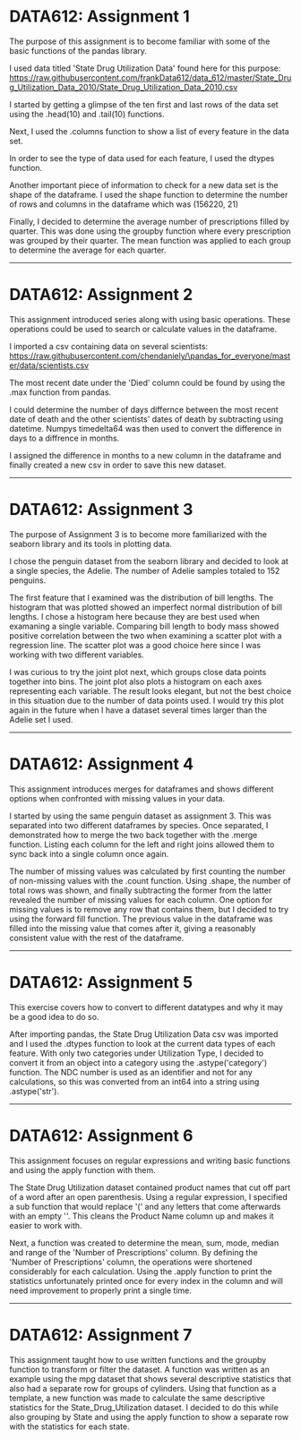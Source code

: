 # DATA612: Assignment 1

The purpose of this assignment is to become familiar with some of the basic functions of the pandas library.

I used data titled 'State Drug Utilization Data' found here for this purpose: 
https://raw.githubusercontent.com/frankData612/data_612/master/State_Drug_Utilization_Data_2010/State_Drug_Utilization_Data_2010.csv

I started by getting a glimpse of the ten first and last rows of the data set using the .head(10) and .tail(10) functions.

Next, I used the .columns function to show a list of every feature in the data set.

In order to see the type of data used for each feature, I used the dtypes function.

Another important piece of information to check for a new data set is the shape of the dataframe.
I used the shape function to determine the number of rows and columns in the dataframe which was (156220, 21)

Finally, I decided to determine the average number of prescriptions filled by quarter.
This was done using the groupby function where every prescription was grouped by their quarter.
The mean function was applied to each group to determine the average for each quarter.

---------------------------------
# DATA612: Assignment 2

This assignment introduced series along with using basic operations. 
These operations could be used to search or calculate values in the dataframe.

I imported a csv containing data on several scientists: https://raw.githubusercontent.com/chendaniely/\pandas_for_everyone/master/data/scientists.csv

The most recent date under the 'Died' column could be found by using the .max function from pandas.

I could determine the number of days differnce between the most recent date of death and the other scientists' dates of death by subtracting using datetime.
Numpys timedelta64 was then used to convert the difference in days to a diffrence in months.

I assigned the difference in months to a new column in the dataframe and finally created a new csv in order to save this new dataset.

---------------------------------
# DATA612: Assignment 3

The purpose of Assignment 3 is to become more familiarized with the seaborn library and its tools in plotting data.

I chose the penguin dataset from the seaborn library and decided to look at a single species, the Adelie.
The number of Adelie samples totaled to 152 penguins.

The first feature that I examined was the distribution of bill lengths.
The histogram that was plotted showed an imperfect normal distribution of bill lengths.
I chose a histogram here because they are best used when examaning a single variable.
Comparing bill length to body mass showed positive correlation between the two when examining a scatter plot with a regression line.
The scatter plot was a good choice here since I was working with two different variables.

I was curious to try the joint plot next, which groups close data points together into bins.
The joint plot also plots a histogram on each axes representing each variable.
The result looks elegant, but not the best choice in this situation due to the number of data points used.
I would try this plot again in the future when I have a dataset several times larger than the Adelie set I used.

---------------------------------
# DATA612: Assignment 4

This assignment introduces merges for dataframes and shows different options when confronted with missing values in your data.

I started by using the same penguin dataset as assignment 3. This was separated into two different dataframes by species.
Once separated, I demonstrated how to merge the two back together with the .merge function.
Listing each column for the left and right joins allowed them to sync back into a single column once again.

The number of missing values was calculated by first counting the number of non-missing values with the .count function.
Using .shape, the number of total rows was shown, and finally subtracting the former from the latter revealed the number of missing values for each column.
One option for missing values is to remove any row that contains them, but I decided to try using the forward fill function.
The previous value in the dataframe was filled into the missing value that comes after it, giving a reasonably consistent value with the rest of the dataframe.

---------------------------------
# DATA612: Assignment 5

This exercise covers how to convert to different datatypes and why it may be a good idea to do so.

After importing pandas, the State Drug Utilization Data csv was imported and I used the .dtypes function to look at the current data types of each feature.
With only two categories under Utilization Type, I decided to convert it from an object into a category using the .astype('category') function.
The NDC number is used as an identifier and not for any calculations, so this was converted from an int64 into a string using .astype('str').

---------------------------------
# DATA612: Assignment 6

This assignment focuses on regular expressions and writing basic functions and using the apply function with them.

The State Drug Utilization dataset contained product names that cut off part of a word after an open parenthesis. 
Using a regular expression, I specified a sub function that would replace '(' and any letters that come afterwards with an empty ''.
This cleans the Product Name column up and makes it easier to work with.

Next, a function was created to determine the mean, sum, mode, median and range of the 'Number of Prescriptions' column.
By defining the 'Number of Prescriptions' column, the operations were shortened considerably for each calculation.
Using the .apply function to print the statistics unfortunately printed once for every index in the column and will need improvement to properly print a single time.

---------------------------------
# DATA612: Assignment 7

This assignment taught how to use written functions and the groupby function to transform or filter the dataset.
A function was written as an example using the mpg dataset that shows several descriptive statistics that also had a separate row for groups of cylinders.
Using that function as a template, a new function was made to calculate the same descriptive statistics for the State_Drug_Utilization dataset.
I decided to do this while also grouping by State and using the apply function to show a separate row with the statistics for each state.


